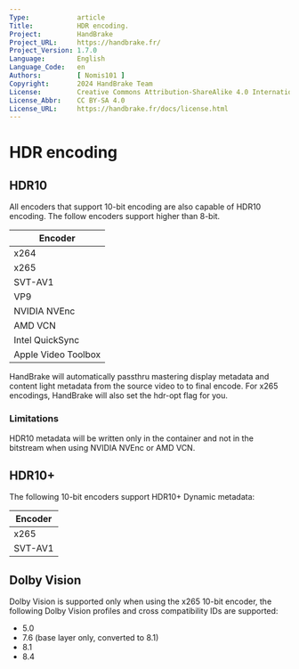 ```yaml
---
Type:            article
Title:           HDR encoding.
Project:         HandBrake
Project_URL:     https://handbrake.fr/
Project_Version: 1.7.0
Language:        English
Language_Code:   en
Authors:         [ Nomis101 ]
Copyright:       2024 HandBrake Team
License:         Creative Commons Attribution-ShareAlike 4.0 International
License_Abbr:    CC BY-SA 4.0
License_URL:     https://handbrake.fr/docs/license.html
---
```


HDR encoding 
===================

## HDR10

All encoders that support 10-bit encoding are also capable of HDR10 encoding. The follow encoders support higher than 8-bit.

| Encoder             |
|---------------------|
| x264                |
| x265                |
| SVT-AV1             |
| VP9                 |
| NVIDIA NVEnc        |
| AMD VCN             |
| Intel QuickSync     |
| Apple Video Toolbox |

HandBrake will automatically passthru mastering display metadata and content light metadata from the source video to to final encode. For x265 encodings, HandBrake will also set the hdr-opt flag for you.

### Limitations

HDR10 metadata will be written only in the container and not in the bitstream when using NVIDIA NVEnc or AMD VCN.

## HDR10+

The following 10-bit encoders support HDR10+ Dynamic metadata:

| Encoder             |
|---------------------|
| x265                |
| SVT-AV1             |

## Dolby Vision

Dolby Vision is supported only when using the x265 10-bit encoder, the following Dolby Vision profiles and cross compatibility IDs are supported:
  - 5.0
  - 7.6 (base layer only, converted to 8.1)
  - 8.1
  - 8.4
